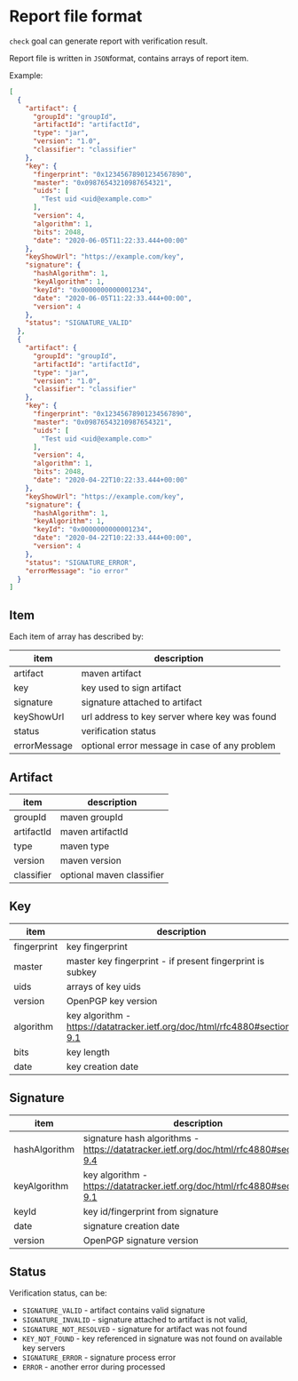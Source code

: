 Report file format
==================

`check` goal can generate report with verification result.

Report file is written in `JSON`format, contains arrays of report item.

Example:

```json
[
  {
    "artifact": {
      "groupId": "groupId",
      "artifactId": "artifactId",
      "type": "jar",
      "version": "1.0",
      "classifier": "classifier"
    },
    "key": {
      "fingerprint": "0x12345678901234567890",
      "master": "0x09876543210987654321",
      "uids": [
        "Test uid <uid@example.com>"
      ],
      "version": 4,
      "algorithm": 1,
      "bits": 2048,
      "date": "2020-06-05T11:22:33.444+00:00"
    },
    "keyShowUrl": "https://example.com/key",
    "signature": {
      "hashAlgorithm": 1,
      "keyAlgorithm": 1,
      "keyId": "0x0000000000001234",
      "date": "2020-06-05T11:22:33.444+00:00",
      "version": 4
    },
    "status": "SIGNATURE_VALID"
  },
  {
    "artifact": {
      "groupId": "groupId",
      "artifactId": "artifactId",
      "type": "jar",
      "version": "1.0",
      "classifier": "classifier"
    },
    "key": {
      "fingerprint": "0x12345678901234567890",
      "master": "0x09876543210987654321",
      "uids": [
        "Test uid <uid@example.com>"
      ],
      "version": 4,
      "algorithm": 1,
      "bits": 2048,
      "date": "2020-04-22T10:22:33.444+00:00"
    },
    "keyShowUrl": "https://example.com/key",
    "signature": {
      "hashAlgorithm": 1,
      "keyAlgorithm": 1,
      "keyId": "0x0000000000001234",
      "date": "2020-04-22T10:22:33.444+00:00",
      "version": 4
    },
    "status": "SIGNATURE_ERROR",
    "errorMessage": "io error"
  }
]
```

Item
----

Each item of array has described by:

| item         | description                                   |
| ------------ | --------------------------------------------- |
| artifact     | maven artifact                                |
| key          | key used to sign artifact                     |
| signature    | signature attached to artifact                |
| keyShowUrl   | url address to key server where key was found |
| status       | verification status                           |
| errorMessage | optional error message in case of any problem |


Artifact 
--------

| item       | description               |
| ---------- | ------------------------- |
| groupId    | maven groupId             |
| artifactId | maven artifactId          |
| type       | maven type                |
| version    | maven version             |
| classifier | optional maven classifier |


Key
---

| item        | description                                                               |
| ----------- | ------------------------------------------------------------------------- |
| fingerprint | key fingerprint                                                           |
| master      | master key fingerprint - if present fingerprint is subkey                 | 
| uids        | arrays of key uids                                                        |
| version     | OpenPGP key version                                                       |
| algorithm   | key algorithm - https://datatracker.ietf.org/doc/html/rfc4880#section-9.1 | 
| bits        | key length                                                                |
| date        | key creation date                                                         |

Signature
---------

| item        | description                                                                             |
| ----------- | --------------------------------------------------------------------------------------- |
| hashAlgorithm | signature hash algorithms - https://datatracker.ietf.org/doc/html/rfc4880#section-9.4 |
| keyAlgorithm | key algorithm - https://datatracker.ietf.org/doc/html/rfc4880#section-9.1              |
| keyId | key id/fingerprint from signature                                                             |
| date | signature creation date                                                                        |
| version | OpenPGP signature version                                                                   |

Status
------

Verification status, can be:

- `SIGNATURE_VALID` - artifact contains valid signature
- `SIGNATURE_INVALID` - signature attached to artifact is not valid,
- `SIGNATURE_NOT_RESOLVED` - signature for artifact was not found
- `KEY_NOT_FOUND` - key referenced in signature was not found on available key servers
- `SIGNATURE_ERROR` - signature process error
- `ERROR` - another error during processed 
